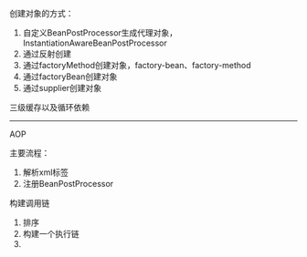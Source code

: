 创建对象的方式：
1. 自定义BeanPostProcessor生成代理对象，InstantiationAwareBeanPostProcessor
2. 通过反射创建
3. 通过factoryMethod创建对象，factory-bean、factory-method
4. 通过factoryBean创建对象
5. 通过supplier创建对象


三级缓存以及循环依赖



---
AOP

主要流程：
1. 解析xml标签
2. 注册BeanPostProcessor


构建调用链
1. 排序
2. 构建一个执行链
3. 